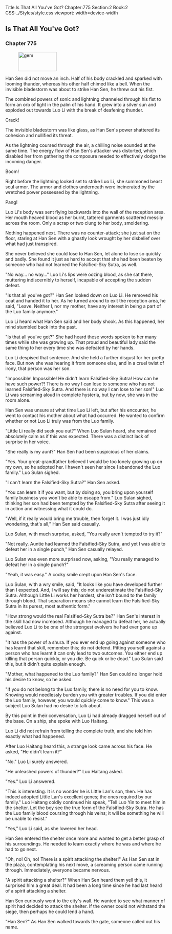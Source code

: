 Title:Is That All You've Got? 
Chapter:775 
Section:2 
Book:2 
CSS:../Styles/style.css 
viewport: width=device-width
  
## Is That All You've Got?
### Chapter 775 
<figure>
	<img src="../Images/gem.gif" alt="gem" id="gem" width="120" height="60" />
</figure>
  

  
  Han Sen did not move an inch. Half of his body crackled and sparked with looming thunder, whereas his other half chimed like a bell. When the invisible bladestorm was about to strike Han Sen, he threw out his fist.

The combined powers of sonic and lightning channeled through his fist to form an orb of light in the palm of his hand. It grew into a silver sun and exploded out towards Luo Li with the break of deafening thunder.

Crack!

The invisible bladestorm was like glass, as Han Sen's power shattered its cohesion and nullified its threat.

As the lightning coursed through the air, a chilling noise sounded at the same time. The energy flow of Han Sen's attacker was distorted, which disabled her from gathering the composure needed to effectively dodge the incoming danger.

Boom!

Right before the lightning looked set to strike Luo Li, she summoned beast soul armor. The armor and clothes underneath were incinerated by the wretched power possessed by the lightning.

Pang!

Luo Li's body was sent flying backwards into the wall of the reception area. Her mouth heaved blood as her burnt, tattered garments scattered messily across the room. Only a scrap or two clung to her body, smoldering.

Nothing happened next. There was no counter-attack; she just sat on the floor, staring at Han Sen with a ghastly look wrought by her disbelief over what had just transpired.

She never believed she could lose to Han Sen, let alone to lose so quickly and badly. She found it just as hard to accept that she had been beaten by someone who had not learned the Falsified-Sky Sutra, as well.

"No way... no way..." Luo Li's lips were oozing blood, as she sat there, muttering indiscernibly to herself, incapable of accepting the sudden defeat.

"Is that all you've got?" Han Sen looked down on Luo Li. He removed his coat and handed it to her. As he turned around to exit the reception area, he said, "Leave. Neither I, nor my mother, have any interest in being a part of the Luo family anymore."

Luo Li heard what Han Sen said and her body shook. As this happened, her mind stumbled back into the past.

"Is that all you've got?" She had heard these words spoken to her many times while she was growing up. That proud and beautiful lady said the same thing to her every time she was defeated by her hands.

Luo Li despised that sentence. And she held a further disgust for her pretty face. But now she was hearing it from someone else, and in a cruel twist of irony, that person was her son.

"Impossible! Impossible! He didn't learn Falsified-Sky Sutra! How can he have such power?! There is no way I can lose to someone who has not learned Falsified-Sky Sutra. And there is no way I can lose to her son!" Luo Li was screaming aloud in complete hysteria, but by now, she was in the room alone.

Han Sen was unsure at what time Luo Li left, but after his encounter, he went to contact his mother about what had occurred. He wanted to confirm whether or not Luo Li truly was from the Luo family.

"Little Li really did seek you out?" When Luo Sulan heard, she remained absolutely calm as if this was expected. There was a distinct lack of surprise in her voice.

"She really is my aunt?" Han Sen had been suspicious of her claims.

"Yes. Your great-grandfather believed I would be too lonely growing up on my own, so he adopted her. I haven't seen her since I abandoned the Luo family." Luo Sulan sighed.

"I can't learn the Falsified-Sky Sutra?" Han Sen asked.

"You can learn it if you want, but by doing so, you bring upon yourself family business you won't be able to escape from." Luo Sulan sighed, thinking her son had been tempted by the Falsified-Sky Sutra after seeing it in action and witnessing what it could do.

"Well, if it really would bring me trouble, then forget it. I was just idly wondering, that's all," Han Sen said casually.

Luo Sulan, with much surprise, asked, "You really aren't tempted to try it?"

"Not really. Auntie had learned the Falsified-Sky Sutra, and yet I was able to defeat her in a single punch," Han Sen casually relayed.

Luo Sulan was even more surprised now, asking, "You really managed to defeat her in a single punch?"

"Yeah, it was easy." A cocky smile crept upon Han Sen's face.

Luo Sulan, with a wry smile, said, "It looks like you have developed further than I expected. And, I will say this; do not underestimate the Falsified-Sky Sutra. Although Little Li works her hardest, she isn't bound to the family through blood. That separation means she cannot learn the Falsified-Sky Sutra in its purest, most authentic form."

"How strong would the real Falsified-Sky Sutra be?" Han Sen's interest in the skill had now increased. Although he managed to defeat her, he actually believed Luo Li to be one of the strongest evolvers he had ever gone up against.

"It has the power of a shura. If you ever end up going against someone who has learnt that skill, remember this; do not defend. Pitting yourself against a person who has learnt it can only lead to two outcomes. You either end up killing that person quickly, or you die. Be quick or be dead." Luo Sulan said this, but it didn't quite explain enough.

"Mother, what happened to the Luo family?" Han Sen could no longer hold his desire to know, so he asked.

"If you do not belong to the Luo family, there is no need for you to know. Knowing would needlessly burden you with greater troubles. If you did enter the Luo family, however, you would quickly come to know." This was a subject Luo Sulan had no desire to talk about.

By this point in their conversation, Luo Li had already dragged herself out of the base. On a ship, she spoke with Luo Haitang.

Luo Li did not refrain from telling the complete truth, and she told him exactly what had happened.

After Luo Haitang heard this, a strange look came across his face. He asked, "He didn't learn it?"

"No." Luo Li surely answered.

"He unleashed powers of thunder?" Luo Haitang asked.

"Yes." Luo Li answered.

"This is interesting. It is no wonder he is Little Lan's son, then. He has indeed adopted Little Lan's excellent genes; the ones required by our family." Luo Haitang coldly continued his speak, "Tell Luo Yin to meet him in the shelter. Let the boy see the true form of the Falsified-Sky Sutra. He has the Luo family blood coursing through his veins; it will be something he will be unable to resist."

"Yes," Luo Li said, as she lowered her head.

Han Sen entered the shelter once more and wanted to get a better grasp of his surroundings. He needed to learn exactly where he was and where he had to go next.

"Oh, no! Oh, no! There is a spirit attacking the shelter!" As Han Sen sat in the plaza, contemplating his next move, a screaming person came running through. Immediately, everyone became nervous.

"A spirit attacking a shelter?" When Han Sen heard them yell this, it surprised him a great deal. It had been a long time since he had last heard of a spirit attacking a shelter.

Han Sen curiously went to the city's wall. He wanted to see what manner of spirit had decided to attack the shelter. If the owner could not withstand the siege, then perhaps he could lend a hand.

"Han Sen?" As Han Sen walked towards the gate, someone called out his name.
